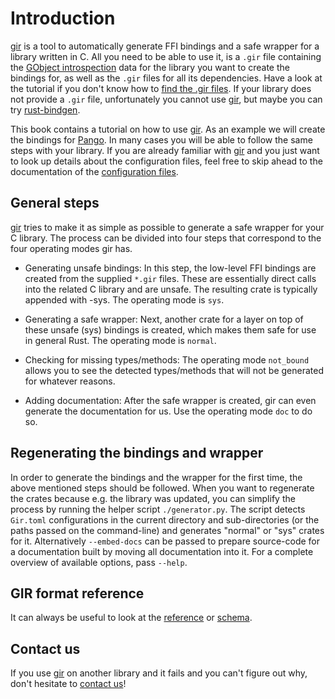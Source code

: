# Introduction
[gir] is a tool to automatically generate FFI bindings and a safe wrapper for a library written in C.
All you need to be able to use it, is a `.gir` file containing the [GObject introspection](https://gi.readthedocs.io/en/latest/) data for the library you want to create the bindings for, as well as the `.gir` files for all its dependencies.
Have a look at the tutorial if you don't know how to [find the .gir files](tutorial/finding_gir_files.md).
If your library does not provide a `.gir` file, unfortunately you cannot use [gir], but maybe you can try [rust-bindgen](https://github.com/rust-lang/rust-bindgen).

This book contains a tutorial on how to use [gir].
As an example we will create the bindings for [Pango](https://docs.gtk.org/Pango/).
In many cases you will be able to follow the same steps with your library.
If you are already familiar with [gir] and you just want to look up details about the configuration files, feel free to skip ahead to the documentation of the [configuration files](config/introduction.md).

## General steps
[gir] tries to make it as simple as possible to generate a safe wrapper for your C library.
The process can be divided into four steps that correspond to the four operating modes gir has.

- Generating unsafe bindings:
In this step, the low-level FFI bindings are created from the supplied `*.gir` files.
These are essentially direct calls into the related C library and are unsafe.
The resulting crate is typically appended with -sys.
The operating mode is `sys`.

- Generating a safe wrapper:
Next, another crate for a layer on top of these unsafe (sys) bindings is created, which makes them safe for use in general Rust.
The operating mode is `normal`.

- Checking for missing types/methods:
The operating mode `not_bound` allows you to see the detected types/methods that will not be generated for whatever reasons.

- Adding documentation:
After the safe wrapper is created, gir can even generate the documentation for us.
Use the operating mode `doc` to do so.


## Regenerating the bindings and wrapper
In order to generate the bindings and the wrapper for the first time, the above mentioned steps should be followed.
When you want to regenerate the crates because e.g.
the library was updated, you can simplify the process by running the helper script `./generator.py`.
The script detects `Gir.toml` configurations in the current directory and sub-directories (or the paths passed on the command-line) and generates "normal" or "sys" crates for it.
Alternatively `--embed-docs` can be passed to prepare source-code for a documentation built by moving all documentation into it.
For a complete overview of available options, pass `--help`.

## GIR format reference
It can always be useful to look at the [reference](https://gi.readthedocs.io/en/latest/annotations/giannotations.html) or [schema](https://gitlab.gnome.org/GNOME/gobject-introspection/blob/master/docs/gir-1.2.rnc).

## Contact us
If you use [gir] on another library and it fails and you can't figure out why, don't hesitate to [contact us](https://gtk-rs.org/contact)!

[gir]: https://github.com/gtk-rs/gir